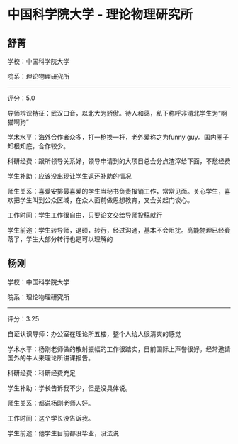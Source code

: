 # 中国科学院大学 - 理论物理研究所

## 舒菁

学校：中国科学院大学

院系：理论物理研究所

* * *

评分：5.0

导师辨识特征：武汉口音，以北大为骄傲。待人和蔼，私下称呼非清北学生为“啊猫啊狗”

学术水平：海外合作者众多，打一枪换一杆，老外爱称之为funny guy。国内圈子知根知底，合作较少。

科研经费：跟所领导关系好，领导申请到的大项目总会分点渣滓给下面，不愁经费

学生补助：应该没出现让学生返还补助的情况

师生关系：喜爱安排最喜爱的学生当秘书负责报销工作，常常见面。关心学生，喜欢把学生叫到公众区域，在众人面前做思想教育，又会关起门谈心。

工作时间：学生工作很自由，只要论文交给导师投稿就行

学生前途：学生转导师，退硕，转行，经过沟通，基本不会阻扰。高能物理已经衰落了，学生大部分转行也是可以理解的

## 杨刚

学校：中国科学院大学

院系：理论物理研究所

* * *

评分：3.25

自证认识导师：办公室在理论所五楼，整个人给人很清爽的感觉

学术水平：杨刚老师做的散射振幅的工作很踏实，目前国际上声誉很好。经常邀请国外的牛人来理论所讲课报告。

科研经费：科研经费充足

学生补助：学长告诉我不少，但是没具体说。

师生关系：都说杨刚老师人好。

工作时间：这个学长没告诉我。

学生前途：他学生目前都没毕业，没法说